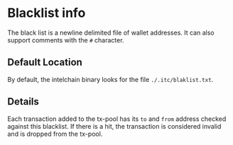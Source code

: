 # Blacklist info

The black list is a newline delimited file of wallet addresses. It can also support comments with the `#` character.

## Default Location

By default, the intelchain binary looks for the file `./.itc/blaklist.txt`.

## Details

Each transaction added to the tx-pool has its `to` and `from` address checked against this blacklist. 
If there is a hit, the transaction is considered invalid and is dropped from the tx-pool.